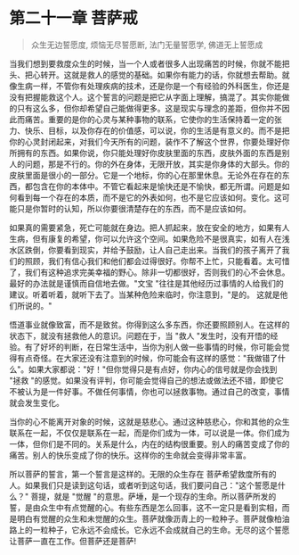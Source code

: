 # 第二十一章 菩萨戒

> 众生无边誓愿度, 
> 烦恼无尽誓愿断, 
> 法门无量誓愿学, 
> 佛道无上誓愿成 

当我们想到要救度众生的时候，当一个人或者很多人出现痛苦的时候，你就不能把头、把心转开。这就是救人的感觉的基础。如果你有能力的话，你就想去帮助。就像生病一样，不管你有处理疾病的技术，还是你是一个有经验的外科医生，你还是没有把握能救这个人。这个誓言的问题是把它从字面上理解，搞混了。其实你能做的只有这么多，但你却希望自己能做得更多。这是现实与理念的差距，但你并不因此而痛苦。重要的是你的心灵与某种事物的联系，它使你的生活保持着一定的张力、快乐、目标，以及你存在的价值感，可以说，你的生活是有意义的。而不是把你的心灵封闭起来，对我们今天所有的问题，装作不了解这个世界，你要处理好你所拥有的东西。如果你说，你只能处理好你皮肤里面的东西，皮肤外面的东西是别人的问题，那是不行的。你的外在身体，无限开放，其实是你身体的大部头。你的皮肤里面是很小的一部分。它是一个地标，你的心在那里休息。无论外在存在的东西，都包含在你的本体中。不管它看起来是愉快还是不愉快，都无所谓。问题是如何看到每一个存在的本质，而不是它的外表如何，也不是它应该如何。变化。这可能只是你暂时的认知，所以你要很清楚存在的东西，而不是应该如何。

如果真的需要紧急，死亡可能就在身边。把人抓起来，放在安全的地方，如果有人生病，但有康复的希望，你可以允许这个空间。如果危险不是很真实，如有人在浅水区跌倒，你要看到现实，并给予鼓励，让人自己走出来。当我们的孩子离开了我们的照顾，我们有信心我们和他们都会过得很好。你帮不上忙，只能看着。太可惜了，我们有这种追求完美幸福的野心。除非一切都很好，否则我们的心不会休息。最好的办法就是谨慎而自信地去做。"文宝 "往往是其他经历过事情的人给我们的建议。听着听着，就听下去了。当某种危险来临时，你注意到，"是的。
这就是他们所说的。"

悟道事业就像致富，而不是致贫。你得到这么多东西，你还要照顾别人。在这样的状态下，就没有拯救他人的意识。问题在于，当 "救人 "发生时，没有开悟的经验。有了好坏的判断，在日常生活中，当你为别人做一些事情的时候，你可能会觉得有点奇怪。在大家还没有注意到的时候，你可能会有这样的感觉："我做错了什么"。如果大家都说："好！"但你觉得只是有点好，你内心的信号就是你会找到 "拯救 "的感觉。如果没有评判，你可能会觉得自己的想法或做法还不错，即使它不被认为是一件好事。不做任何事情，你也可以拯救事物。通过自己的改变，事情就会发生变化。

当你的心不能离开对象的时候，这就是慈悲心。通过这种慈悲心，你和其他的众生联系在一起，不仅仅是联系在一起，而是你们成为一体，可以说是一体。你们成为一体，但你们是不同的。关系是什么，内在的结构很重要。别人的痛苦变成了你的痛苦。别人的快乐变成了你的快乐。这样你的生命就会变得非常丰富。

所以菩萨的誓言，第一个誓言是这样的。无限的众生存在 菩萨希望救度所有的人。如果我们只是读到这句话，或者听到这句话，我们要问自己："这个誓愿是什么？" 菩提，就是 "觉醒 "的意思。萨埵，是一个现存的生命。所以菩萨所发的誓，是由众生中有点觉醒的心。有些东西是怎么回事，这不一定只是看到实相，而是明白有觉醒的众生和未觉醒的众生。菩萨就像沥青上的一粒种子。菩萨就像柏油路上的一粒种子，它永远不会成长。它永远不会成就自己的生命。无尽的这个誓愿让菩萨一直在工作。但菩萨还是菩萨!